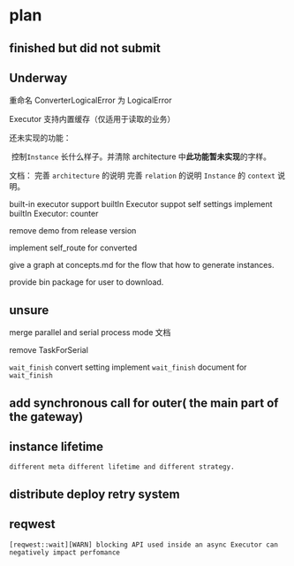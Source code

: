 # plan

## finished but did not submit

## Underway

重命名 ConverterLogicalError 为 LogicalError

Executor 支持内置缓存（仅适用于读取的业务）

还未实现的功能：

​	控制`Instance` 长什么样子。并清除 architecture 中**此功能暂未实现**的字样。

文档：
    完善 `architecture` 的说明
    完善 `relation` 的说明
    `Instance` 的 `context` 说明。

built-in executor support
    builtIn Executor suppot self settings
    implement builtIn Executor: counter

remove demo from release version

implement self_route for converted

give a graph at concepts.md for the flow that how to generate instances.

provide bin package for user to download. 

## unsure

merge parallel and serial process mode
  文档

remove TaskForSerial

`wait_finish` convert setting
    implement `wait_finish` 
    document for `wait_finish` 
    
        
## add synchronous call for outer( the main part of the gateway)

## instance lifetime
    different meta different lifetime and different strategy.

## distribute deploy retry system

## reqwest
    [reqwest::wait][WARN] blocking API used inside an async Executor can negatively impact perfomance




